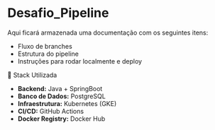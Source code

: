 # Desafio_Pipeline

Aqui ficará armazenada uma documentação com os seguintes itens:
 - Fluxo de branches
 - Estrutura do pipeline
 - Instruções para rodar localmente e deploy

 👻 Stack Utilizada

- **Backend:** Java + SpringBoot
- **Banco de Dados:** PostgreSQL
- **Infraestrutura:** Kubernetes (GKE)
- **CI/CD:** GitHub Actions
- **Docker Registry:** Docker Hub
